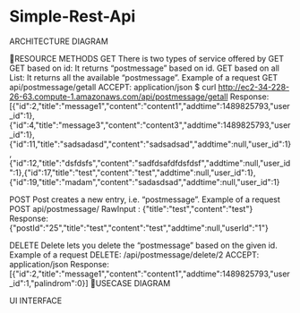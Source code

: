 # Simple-Rest-Api
ARCHITECTURE DIAGRAM


RESOURCE METHODS
GET
There is two types of service offered by GET
GET based on id: It returns “postmessage” based on id.
GET based on all List: It returns all the available “postmessage”.
Example of a request
GET api/postmessage/getall
ACCEPT: application/json
$ curl http://ec2-34-228-26-63.compute-1.amazonaws.com/api/postmessage/getall
Response:
[{"id":2,"title":"message1","content":"content1","addtime":1489825793,"user_id":1},{"id":4,"title":"message3","content":"content3","addtime":1489825793,"user_id":1},{"id":11,"title":"sadsadasd","content":"sadsadsad","addtime":null,"user_id":1},{"id":12,"title":"dsfdsfs","content":"sadfdsafdfdsfdsf","addtime":null,"user_id":1},{"id":17,"title":"test","content":"test","addtime":null,"user_id":1},{"id":19,"title":"madam","content":"sadasdsad","addtime":null,"user_id":1}

POST
Post creates a new entry, i.e. “postmessage”.
Example of a request
POST api/postmessage/
RawInput : {"title":"test","content":"test"}
Response:
{"postId":"25","title":"test","content":"test","addtime":null,"userId":"1"}

DELETE
Delete lets you delete the “postmessage” based on the given id.
Example of a request
DELETE: /api/postmessage/delete/2
ACCEPT: application/json
Response:
[{"id":2,"title":"message1","content":"content1","addtime":1489825793,"user_id":1,"palindrom":0}]

USECASE DIAGRAM






UI INTERFACE











